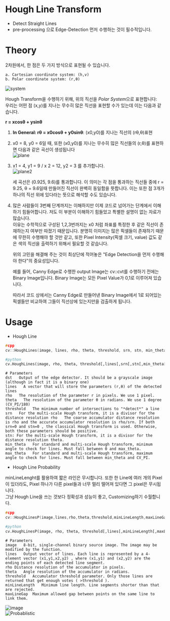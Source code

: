 # Hough Line Transform

* Detect Straight Lines
* pre-processing 으로 Edge-Detection 먼저 수행하는 것이 필수적입니다.

# Theory

2차원에서, 한 점은 두 가지 방식으로 표현될 수 있습니다.   

```
a. Cartesian coordinate system: (h,v)   
b. Polar coordinate system: (r,θ)   
```

![system](https://docs.opencv.org/3.4/Hough_Lines_Tutorial_Theory_0.jpg)   

Hough Transform을 수행하기 위해, 위의 직선을 *Polar System*으로 표현합니다:   
우리는 어떤 점 (x,y)를 지나는 무수히 많은 직선을 표현할 수가 있는데 이는 다음과 같습니다.

**r = xcosθ + ysinθ**      
1. **In General: rθ = x0cosθ + y0sinθ**: (x0,y0)를 지나는 직선의 (rθ,θ)표현     
2. x0 = 8, y0 = 6일 때, 또한 (x0,y0)를 지나는 무수히 많은 직선들의 (r,θ)를 표현하면 다음과 같은 곡선이 생성됩니다   
![plane](https://docs.opencv.org/3.4/Hough_Lines_Tutorial_Theory_1.jpg)   

3. x1 = 4, y1 = 9 / x 2 = 12, y2 = 3 를 추가합니다.    
![plane2](https://docs.opencv.org/3.4/Hough_Lines_Tutorial_Theory_2.jpg)   

    세 곡선은 (0.925, 9.6)를 통과합니다. 이 의미는 각 점을 통과하는 직선들 중에 r = 9.25, θ = 9.6일때 만들어진 직선이 완벽히 동일함을 뜻합니다. 이는 또한 점 3개가 하나의 직선 위에 있다라는 뜻으로 해석할 수도 있습니다.


4. 많은 사람들이 3번째 단계까지는 이해하지만 이제 코드로 넘어가는 단계에서 이해하기 힘들어합니다. 저도 이 부분이 이해하기 힘들었고 특별한 설명이 없는 자료가 많습니다.    
이유는 수학적으로 구성된 1,2,3번까지는 x0 처럼 좌표를 특정한 후 같은 직선이 존재하는지 여부만 따졌기 때문입니다. 분명히 이미지는 많은 픽셀들이 존재하기 때문에 무한히 수행해야 할 것만 같고, 또한 Pixel Intensity(픽셀 크기, value) 값도 같은 색의 직선을 출력하기 위해서 필요할 것 같습니다.       

    위의 고민을 해결해 주는 것이 최상단에 적어놓은 "Edge Detection을 먼저 수행해야 한다"의 중요성입니다.   

    예를 들어, Canny Edge로 수행한 output Image는 cv::cvt를 수행하기 전에는 Binary Image입니다.
    Binary Image는 모든 Pixel Value가 0,1로 이루어져 있습니다.    

    따라서 코드 상에서는 Canny Edge로 만들어낸 Binary Image에서 1로 되어있는 픽셀들만 비교하여 그들이 직선상에 있는지만을 검출하게 됩니다.   

# Usage

* Hough Line
```cpp
#cpp
cv::HoughLines(image, lines, rho, theta, threshold, srn, stn, min_theta, max_theta)
```
```python
#python
cv.HoughLines(image, rho, theta, threshold[,lines[,srn[,stn[,min_theta[,max_theta]]]]]) -> lines
```
```
# Parameters
dst   Output of the edge detector. It should be a grayscale image (although in fact it is a binary one)
lines   A vector that will store the parameters (r,θ) of the detected lines
rho   The resolution of the parameter r in pixels. We use 1 pixel.
theta   The resolution of the parameter θ in radians. We use 1 degree (CV_PI/180)
threshold   The minimum number of intersections to "*detect*" a line
srn   For the multi-scale Hough transform, it is a divisor for the distance resolution rho   The coarse accumulator distance resolution is rho and the accurate accumulator resolution is rho/srn. If both srn=0 and stn=0 , the classical Hough transform is used. Otherwise, both these parameters should be positive.
stn: For the multi-scale Hough transform, it is a divisor for the distance resolution theta.
min_theta   For standard and multi-scale Hough transform, minimum angle to check for lines. Must fall between 0 and max_theta.
max_theta   For standard and multi-scale Hough transform, maximum angle to check for lines. Must fall between min_theta and CV_PI.
```

* Hough Line Probability

minLineLenght를 활용하여 짧은 라인은 무시합니다. 또한 한 Line에 여러 개의 Pixel이 있더라도, Pixel 하나가 다른 pixel들과 너무 멀리 떨어져 있다면 그 pixel은 무시됩니다.   
그냥 Hough Line을 쓰는 것보다 정확성과 성능이 좋고, Customizing하기 수월합니다.

```cpp
#cpp
cv::HoughLinesP(image,lines,rho,theta,threshold,minLineLength,maxLineGap)
```
```python
#python
cv.HoughLinesP(image, rho, theta, threshold[,lines[,minLineLength[,maxLineGap]]]) -> lines
```
```
# Parameters
image	8-bit, single-channel binary source image. The image may be modified by the function.
lines	Output vector of lines. Each line is represented by a 4-element vector (x1,y1,x2,y2) , where (x1,y1) and (x2,y2) are the ending points of each detected line segment.
rho	Distance resolution of the accumulator in pixels.
theta	Angle resolution of the accumulator in radians.
threshold	Accumulator threshold parameter. Only those lines are returned that get enough votes ( >threshold ).
minLineLength	Minimum line length. Line segments shorter than that are rejected.
maxLineGap	Maximum allowed gap between points on the same line to link them.
```

![image](https://docs.opencv.org/3.4/building.jpg)   
![Probablistic](https://docs.opencv.org/3.4/houghp.png)   

